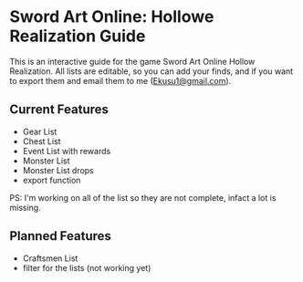 # Sword Art Online: Hollowe Realization Guide
This is an interactive guide for the game Sword Art Online Hollow Realization.
All lists are editable, so you can add your finds, and if you want to export them
and email them to me (Ekusu1@gmail.com).

## Current Features

- Gear List
- Chest List
- Event List with rewards
- Monster List
- Monster List drops
- export function 

PS: I'm working on all of the list so they are not complete, infact a lot is missing.

## Planned Features

- Craftsmen List
- filter for the lists (not working yet)
